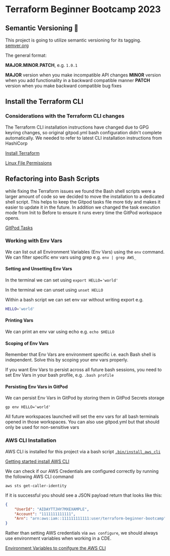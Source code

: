 # Terraform Beginner Bootcamp 2023

## Semantic Versioning :mage:

This project is going to utilize semantic versioning for its tagging.
[semver.org](https://semver.org)

The general format:

 **MAJOR.MINOR.PATCH**, e.g. `1.0.1`

**MAJOR** version when you make incompatible API changes
**MINOR** version when you add functionality in a backward compatible manner
**PATCH** version when you make backward compatible bug fixes

## Install the Terraform CLI

### Considerations with the Terraform CLI changes

The Terraform CLI installation instructions have changed due to GPG keyring changes, so original gitpod.yml bash configuration didn't complete automatically.  We needed to refer to latest CLI installation instructions from HashiCorp 

[Install Terraform](https://developer.hashicorp.com/terraform/tutorials/aws-get-started/install-cli)

[Linux File Permissions](https://en.wikipedia.org/wiki/File-system_permissions)

## Refactoring into Bash Scripts

while fixing the Terraform issues we found the Bash shell scripts were a larger amount of code so we decided to move the installation to a dedicated shell script.   This helps to keep the Gitpod tasks file more tidy and makes it easier to update it in the future.  In addition we changed the task execution mode from Init to Before to ensure it runs every time the GitPod workspace opens.

[GitPod Tasks](https://www.gitpod.io/docs/configure/workspaces/tasks)


### Working with Env Vars

We can list out all Environment Variables (Env Vars) using the `env` command.
We can filter specific env vars using grep e.g. `env | grep AWS_`

#### Setting and Unsetting Env Vars

In the terminal we can set using `export HELLO='world'`

In the terminal we can unset using `unset HELLO`

Within a bash script we can set env var without writing export e.g. 

```sh
HELLO='world'
```

#### Printing Vars

We can print an env var using echo e.g. `echo $HELLO`



#### Scoping of Env Vars

Remember that Env Vars are environment specific i.e. each Bash shell is independent.   Solve this by scoping your env vars properly.

If you want Env Vars to persist across all future bash sessions, you need to set Env Vars in your bash profile, e.g. `.bash profile`

#### Persisting Env Vars in GitPod

We can persist Env Vars in GitPod by storing them in GitPod Secrets storage

```
gp env HELLO='world'
```

All future workspaces launched will set the env vars for all bash terminals opened in those workspaces.
You can also use gitpod.yml but that should only be used for non-sensitive vars


### AWS CLI Installation

AWS CLI is installed for this project via a bash script [`.bin/install_aws_cli`](.bin/install_aws_cli)

[Getting started install AWS CLI](https://docs.aws.amazon.com/cli/latest/userguide/getting-started-install.html)

We can check if our AWS Credentials are configured correctly by running the following AWS CLI command

```
aws sts get-caller-identity
```

If it is successful you should see a JSON payload return that looks like this:

```json
{
    "UserId": "AIDAYTTJHY7MXEXAMPLE",
    "Account": "1111111111111",
    "Arn": "arn:aws:iam::111111111111:user/terraform-beginner-bootcamp"
}

```

Rather than setting AWS credentials via `aws configure`, we should always use environment variables when working in a CDE.

[Environment Variables to conifgure the AWS CLI](https://docs.aws.amazon.com/cli/latest/userguide/cli-configure-envvars.html)